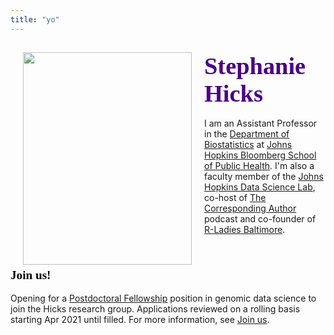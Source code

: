 ```yaml
---
title: "yo"
---
```



<div>
    <img style="float: left; margin:0px 20px" src="/./images/Hicks_small.jpg" width="270" height="340" />
    <h2 class="no_margin"><font style="font-size:4vw" color="#4B0082"><font face='Great Vibes'>Stephanie Hicks</font></font></h2> I am an Assistant Professor in the <a href="https://www.jhsph.edu/departments/biostatistics/">Department of Biostatistics</a> at <a href="https://www.jhsph.edu">Johns Hopkins Bloomberg School of Public Health</a>. I'm also a faculty member of the <a href="http://jhudatascience.org">Johns Hopkins Data Science Lab</a>, co-host of <a href="https://twitter.com/CorrespondAuth">The Corresponding Author</a> podcast and co-founder of <a href="https://rladies-baltimore.github.io">R-Ladies Baltimore</a>.</p>

</div>



&nbsp;&nbsp;&nbsp;&nbsp;

<div>
 <h3 class="no_margin"><font style="font-size:2vw" color="#000000"><font face='Great Vibes'>Join us!</font></font></h3> 
</div>

Opening for a [Postdoctoral Fellowship](https://docs.google.com/document/d/1CPyfTwDoE_M1va85WHjPsjqQyGofm5YqtP1HMOBiYuY/edit?usp=sharing) position in genomic data science to join the Hicks research group. Applications reviewed on a rolling basis starting Apr 2021 until filled. For more information, see [Join us](../join/index.html).